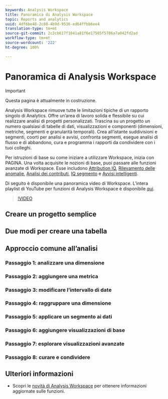 ```yaml
---
keywords: Analysis Workspace
title: Panoramica di Analysis Workspace
topic: Reports and analytics
uuid: 4df6be48-2c88-4b9d-9536-ed64ffbb6ee4
translation-type: tm+mt
source-git-commit: 2c2cb617f1041a81f6e17585f5786a7a042fd2ad
workflow-type: tm+mt
source-wordcount: '222'
ht-degree: 100%

---
```



# Panoramica di Analysis Workspace

>[!IMPORTANT]
>
>Questa pagina è attualmente in costruzione.


Analysis Workspace rimuove tutte le limitazioni tipiche di un rapporto singolo di Analytics. Offre un’area di lavoro solida e flessibile su cui realizzare analisi di progetti personalizzati. Trascina su un progetto un numero qualsiasi di tabelle di dati, visualizzazioni e componenti (dimensioni, metriche, segmenti e granularità temporali). Crea all’istante suddivisioni e segmenti, coorti per analisi e avvisi, confronta segmenti, esegue analisi di flusso e di abbandono, cura e programma i rapporti da condividere con i tuoi colleghi.

Per istruzioni di base su come iniziare a utilizzare Workspace, inizia con PAGINA. Una volta acquisite le nozioni di base, puoi passare alle funzioni avanzate di Workspace. Esse includono [Attribution IQ](/help/analyze/analysis-workspace/attribution/overview.md), [Rilevamento delle anomalie](/help/analyze/analysis-workspace/virtual-analyst/c-anomaly-detection/anomaly-detection.md), [Analisi dei contributi](/help/analyze/analysis-workspace/virtual-analyst/contribution-analysis/ca-tokens.md), [IQ segmento](/help/analyze/analysis-workspace/segment-iq.md) e [Avvisi intelligenti](/help/analyze/analysis-workspace/c-intelligent-alerts/intellligent-alerts.md).

Di seguito è disponibile una panoramica video di Workspace. L’intera playlist di YouTube per funzioni di Analysis Workspace è disponibile [qui](https://www.youtube.com/channel/UC8I6bqCk7gO6YdoMz6W5fvw/playlists?view=50&amp;sort=dd&amp;shelf_id=7).
>[!VIDEO](https://video.tv.adobe.com/v/26266?quality=12)


## Creare un progetto semplice

## Due modi per creare una tabella

## Approccio comune all’analisi

### Passaggio 1: analizzare una dimensione

### Passaggio 2: aggiungere una metrica

### Passaggio 3: modificare l’intervallo di date

### Passaggio 4: raggruppare una dimensione

### Passaggio 5: applicare un segmento ai dati

### Passaggio 6: aggiungere visualizzazioni di base

### Passaggio 7: esplorare visualizzazioni avanzate

### Passaggio 8: curare e condividere

## Ulteriori informazioni

* Scopri le [novità di Analysis Workspace](/help/analyze/analysis-workspace/new-features-in-analysis-workspace.md) per ottenere informazioni aggiornate sulle funzioni.
